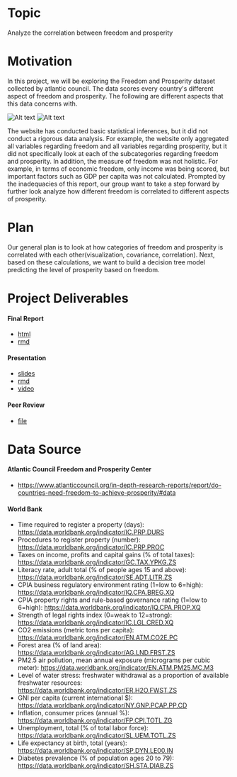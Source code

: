# Topic
Analyze the correlation between freedom and prosperity


# Motivation
In this project, we will be exploring the Freedom and Prosperity dataset collected by atlantic council. The data scores every country's different aspect of freedom and prosperity. The following are different aspects that this data concerns with. 

<img src="img/figure1.png" alt="Alt text" title="Optional title">
<img src="img/figure2.png" alt="Alt text" title="Optional title">

The website has conducted basic statistical inferences, but it did not conduct a rigorous data analysis. For example, the website only aggregated all variables regarding freedom and all variables regarding prosperity, but it did not specifically look at each of the subcategories regarding freedom and prosperity. In addition, the measure of freedom was not holistic. For example, in terms of economic freedom, only income was being scored, but important factors such as GDP per capita was not calculated. Prompted by the inadequacies of this report, our group want to take a step forward by further look analyze how different freedom is correlated to different aspects of prosperity. 

# Plan
Our general plan is to look at how categories of freedom and prosperity is correlated with each other(visualization, covariance, correlation). Next, based on these calculations, we want to build a decision tree model predicting the level of prosperity based on freedom. 

# Project Deliverables
#### Final Report
+ [html](https://github.com/illinois-stat447/fa22-prj-muhanz2-jk36-haorany3-maf7/blob/main/final_report/final_report.html)
+ [rmd](https://github.com/illinois-stat447/fa22-prj-muhanz2-jk36-haorany3-maf7/blob/main/final_report/final_report.Rmd)
#### Presentation
+ [slides](https://github.com/illinois-stat447/fa22-prj-muhanz2-jk36-haorany3-maf7/blob/main/presentation/presentation-document-updated%203.html)
+ [rmd](https://github.com/illinois-stat447/fa22-prj-muhanz2-jk36-haorany3-maf7/blob/main/presentation/presentation-document-updated.Rmd)
+ [video](https://uofi.app.box.com/s/suyqhkg73witz7yq1jmqfg3qvytphptf)
#### Peer Review
+ [file](https://github.com/illinois-stat447/fa22-prj-muhanz2-jk36-haorany3-maf7/blob/main/Peer%20Review.pdf)

# Data Source
#### Atlantic Council Freedom and Prosperity Center
+ https://www.atlanticcouncil.org/in-depth-research-reports/report/do-countries-need-freedom-to-achieve-prosperity/#data
#### World Bank
+ Time required to register a property (days): https://data.worldbank.org/indicator/IC.PRP.DURS
+ Procedures to register property (number): https://data.worldbank.org/indicator/IC.PRP.PROC
+ Taxes on income, profits and capital gains (% of total taxes): https://data.worldbank.org/indicator/GC.TAX.YPKG.ZS
+ Literacy rate, adult total (% of people ages 15 and above): https://data.worldbank.org/indicator/SE.ADT.LITR.ZS
+ CPIA business regulatory environment rating (1=low to 6=high): https://data.worldbank.org/indicator/IQ.CPA.BREG.XQ
+ CPIA property rights and rule-based governance rating (1=low to 6=high): https://data.worldbank.org/indicator/IQ.CPA.PROP.XQ
+ Strength of legal rights index (0=weak to 12=strong): https://data.worldbank.org/indicator/IC.LGL.CRED.XQ
+ CO2 emissions (metric tons per capita): https://data.worldbank.org/indicator/EN.ATM.CO2E.PC
+ Forest area (% of land area): https://data.worldbank.org/indicator/AG.LND.FRST.ZS
+ PM2.5 air pollution, mean annual exposure (micrograms per cubic meter): https://data.worldbank.org/indicator/EN.ATM.PM25.MC.M3
+ Level of water stress: freshwater withdrawal as a proportion of available freshwater resources: https://data.worldbank.org/indicator/ER.H2O.FWST.ZS
+ GNI per capita (current international $): https://data.worldbank.org/indicator/NY.GNP.PCAP.PP.CD
+ Inflation, consumer prices (annual %): https://data.worldbank.org/indicator/FP.CPI.TOTL.ZG
+ Unemployment, total (% of total labor force): https://data.worldbank.org/indicator/SL.UEM.TOTL.ZS
+ Life expectancy at birth, total (years): https://data.worldbank.org/indicator/SP.DYN.LE00.IN
+ Diabetes prevalence (% of population ages 20 to 79): https://data.worldbank.org/indicator/SH.STA.DIAB.ZS
